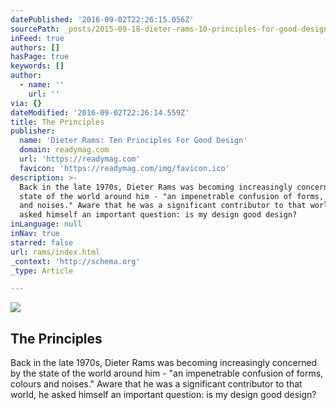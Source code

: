 ```yaml
---
datePublished: '2016-09-02T22:26:15.056Z'
sourcePath: _posts/2015-09-18-dieter-rams-10-principles-for-good-design.md
inFeed: true
authors: []
hasPage: true
keywords: []
author:
  - name: ''
    url: ''
via: {}
dateModified: '2016-09-02T22:26:14.559Z'
title: The Principles
publisher:
  name: 'Dieter Rams: Ten Principles For Good Design'
  domain: readymag.com
  url: 'https://readymag.com'
  favicon: 'https://readymag.com/img/favicon.ico'
description: >-
  Back in the late 1970s, Dieter Rams was becoming increasingly concerned by the
  state of the world around him - "an impenetrable confusion of forms, colours
  and noises." Aware that he was a significant contributor to that world, he
  asked himself an important question: is my design good design?
inLanguage: null
inNav: true
starred: false
url: rams/index.html
_context: 'http://schema.org'
_type: Article

---
```

<article style=""><img src="https://s3-us-west-2.amazonaws.com/the-grid-img/p/e5cbbe1aa08634d1f768d10e52046eca2a53cd3d.jpg" /><h1>The Principles</h1><p>Back in the late 1970s, Dieter Rams was becoming increasingly concerned by the state of the world around him - "an impenetrable confusion of forms, colours and noises." Aware that he was a significant contributor to that world, he asked himself an important question: is my design good design?</p></article>